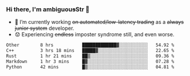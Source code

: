 ### Hi there, I'm ambiguou~~s~~Str 👋

<!--
**ambiguoustexture/ambiguoustexture** is a ✨ _special_ ✨ repository because its `README.md` (this file) appears on your GitHub profile.

Here are some ideas to get you started:
-->
- 🔭 I’m currently working ~~on automated/low-latency trading~~ as a ~~always junior system~~ developer.
- :worried: Experiencing ~~endless~~ imposter syndrome still, and even worse.

<!--START_SECTION:waka-->

```txt
Other        8 hrs           █████████████▓░░░░░░░░░░░   54.92 %
C++          3 hrs 18 mins   █████▓░░░░░░░░░░░░░░░░░░░   22.65 %
Rust         1 hr 21 mins    ██▒░░░░░░░░░░░░░░░░░░░░░░   09.36 %
Markdown     1 hr 3 mins     █▓░░░░░░░░░░░░░░░░░░░░░░░   07.28 %
Python       42 mins         █▒░░░░░░░░░░░░░░░░░░░░░░░   04.81 %
```

<!--END_SECTION:waka-->

